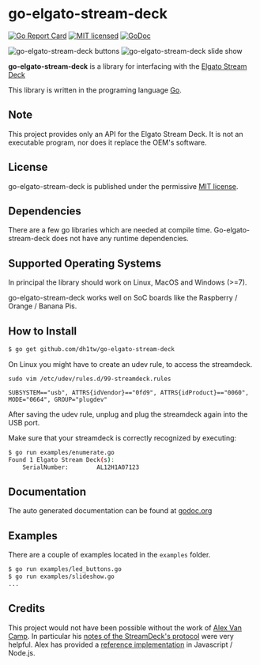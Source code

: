 # go-elgato-stream-deck

[![Go Report Card](https://goreportcard.com/badge/github.com/dh1tw/go-elgato-stream-deck)](https://goreportcard.com/report/github.com/dh1tw/go-elgato-stream-deck)
[![MIT licensed](https://img.shields.io/badge/license-MIT-blue.svg)](https://img.shields.io/badge/license-MIT-blue.svg)
[![GoDoc](https://godoc.org/github.com/dh1tw/go-elgato-stream-deck?status.svg)](https://godoc.org/github.com/dh1tw/go-elgato-stream-deck)

![go-elgato-stream-deck buttons](https://i.imgur.com/tEt3tPr.jpg "go-elgato-stream-deck Buttons")
![go-elgato-stream-deck slide show](https://i.imgur.com/gh1xXiU.jpg "go-elgato-stream-deck Slideshow")



**go-elgato-stream-deck** is a library for interfacing with the [Elgato Stream Deck](https://www.elgato.com/en/gaming/stream-deck)

This library is written in the programing language [Go](https://golang.org).

## Note
This project provides only an API for the Elgato Stream Deck. It is not an
executable program, nor does it replace the OEM's software.

## License

go-elgato-stream-deck is published under the permissive [MIT license](https://github.com/dh1tw/go-elgato-stream-deck/blob/master/LICENSE).

## Dependencies

There are a few go libraries which are needed at compile time. Go-elgato-stream-deck
does not have any runtime dependencies.

## Supported Operating Systems

In principal the library should work on Linux, MacOS and Windows (>=7).

go-elgato-stream-deck works well on SoC boards like the Raspberry / Orange / Banana Pis.

## How to Install

````bash
$ go get github.com/dh1tw/go-elgato-stream-deck
````

On Linux you might have to create an udev rule, to access the streamdeck.

````
sudo vim /etc/udev/rules.d/99-streamdeck.rules

SUBSYSTEM=="usb", ATTRS{idVendor}=="0fd9", ATTRS{idProduct}=="0060", MODE="0664", GROUP="plugdev"
````

After saving the udev rule, unplug and plug the streamdeck again into the USB port.

Make sure that your streamdeck is correctly recognized
by executing:

````bash
$ go run examples/enumerate.go
Found 1 Elgato Stream Deck(s):
	SerialNumber:        AL12H1A07123
````

## Documentation

The auto generated documentation can be found at [godoc.org](https://godoc.org/github.com/dh1tw/go-elgato-stream-deck)

## Examples

There are a couple of examples located in the `examples` folder.

````bash
$ go run examples/led_buttons.go
$ go run examples/slideshow.go
...
````

## Credits

This project would not have been possible without the work of [Alex Van Camp](https://github.com/Lange). In particular his
[notes of the StreamDeck's protocol](https://github.com/Lange/node-elgato-stream-deck/blob/master/NOTES.md)
were very helpful.
Alex has provided a [reference implementation](https://github.com/Lange/node-elgato-stream-deck) in Javascript / Node.js.